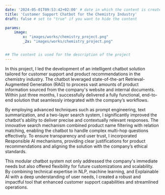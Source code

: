 ```yaml
---
date: '2024-05-01T09:53:42+02:00' # date in which the content is created - defaults to "today"
title: 'Customer Support Chatbot for the Chemistry Industry'
draft: false # set to "true" if you want to hide the content

params:
    image:  
        x: "images/works/chemistry_project.png"
        _2x: "images/works/chemistry_project.png"


## The content is used for the description of the project
---
```


In this project, I led the development of an intelligent chatbot solution tailored for customer support and product recommendations in the chemistry industry. The chatbot leveraged state-of-the-art Retrieval-Augmented Generation (RAG) to process vast amounts of product information sourced from the company's website and internal documents. Within just three months, I successfully delivered a fully functional, end-to-end solution that seamlessly integrated with the company’s workflows.

By employing advanced techniques such as prompt engineering, text summarization, and a two-layer search system, I significantly improved the chatbot's ability to deliver precise and contextually relevant responses. The innovative search mechanism combined product name filtering with relation matching, enabling the chatbot to handle complex multi-hop questions effectively. To ensure transparency and user trust, I incorporated Responsible AI mechanisms, providing clear justifications for product recommendations and aligning the solution with the company’s ethical standards.

This modular chatbot system not only addressed the company's immediate needs but also offered flexibility for future customizations and scalability. By combining technical expertise in NLP, machine learning, and Explainable AI with a deep understanding of user needs, I created a robust and impactful tool that enhanced customer support capabilities and streamlined operations.
